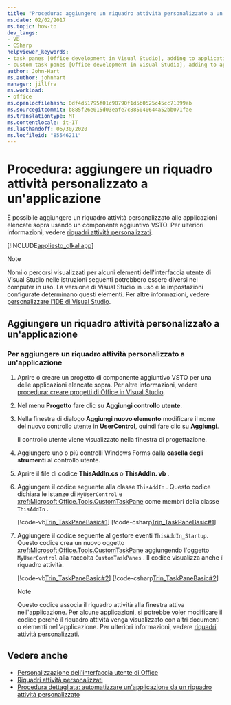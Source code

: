 ```yaml
---
title: "Procedura: aggiungere un riquadro attività personalizzato a un'applicazione"
ms.date: 02/02/2017
ms.topic: how-to
dev_langs:
- VB
- CSharp
helpviewer_keywords:
- task panes [Office development in Visual Studio], adding to application
- custom task panes [Office development in Visual Studio], adding to application
author: John-Hart
ms.author: johnhart
manager: jillfra
ms.workload:
- office
ms.openlocfilehash: 0df4d51795f01c98790f1d5b0525c45cc71899ab
ms.sourcegitcommit: b885f26e015d03eafe7c885040644a52bb071fae
ms.translationtype: MT
ms.contentlocale: it-IT
ms.lasthandoff: 06/30/2020
ms.locfileid: "85546211"
---
```

# <a name="how-to-add-a-custom-task-pane-to-an-application"></a>Procedura: aggiungere un riquadro attività personalizzato a un'applicazione
  È possibile aggiungere un riquadro attività personalizzato alle applicazioni elencate sopra usando un componente aggiuntivo VSTO. Per ulteriori informazioni, vedere [riquadri attività personalizzati](../vsto/custom-task-panes.md).

 [!INCLUDE[appliesto_olkallapp](../vsto/includes/appliesto-olkallapp-md.md)]

> [!NOTE]
> Nomi o percorsi visualizzati per alcuni elementi dell'interfaccia utente di Visual Studio nelle istruzioni seguenti potrebbero essere diversi nel computer in uso. La versione di Visual Studio in uso e le impostazioni configurate determinano questi elementi. Per altre informazioni, vedere [personalizzare l'IDE di Visual Studio](../ide/personalizing-the-visual-studio-ide.md).

## <a name="add-a-custom-task-pane-to-an-application"></a>Aggiungere un riquadro attività personalizzato a un'applicazione

### <a name="to-add-a-custom-task-pane-to-an-application"></a>Per aggiungere un riquadro attività personalizzato a un'applicazione

1. Aprire o creare un progetto di componente aggiuntivo VSTO per una delle applicazioni elencate sopra. Per altre informazioni, vedere [procedura: creare progetti di Office in Visual Studio](../vsto/how-to-create-office-projects-in-visual-studio.md).

2. Nel menu **Progetto** fare clic su **Aggiungi controllo utente**.

3. Nella finestra di dialogo **Aggiungi nuovo elemento** modificare il nome del nuovo controllo utente in **UserControl**, quindi fare clic su **Aggiungi**.

     Il controllo utente viene visualizzato nella finestra di progettazione.

4. Aggiungere uno o più controlli Windows Forms dalla **casella degli strumenti** al controllo utente.

5. Aprire il file di codice **ThisAddIn.cs** o **ThisAddIn. vb** .

6. Aggiungere il codice seguente alla classe `ThisAddIn` . Questo codice dichiara le istanze di `MyUserControl` e <xref:Microsoft.Office.Tools.CustomTaskPane> come membri della classe `ThisAddIn` .

     [!code-vb[Trin_TaskPaneBasic#1](../vsto/codesnippet/VisualBasic/Trin_TaskPaneBasic/ThisAddIn.vb#1)]
     [!code-csharp[Trin_TaskPaneBasic#1](../vsto/codesnippet/CSharp/Trin_TaskPaneBasic/ThisAddIn.cs#1)]

7. Aggiungere il codice seguente al gestore eventi `ThisAddIn_Startup`. Questo codice crea un nuovo oggetto <xref:Microsoft.Office.Tools.CustomTaskPane> aggiungendo l'oggetto `MyUserControl` alla raccolta `CustomTaskPanes` . Il codice visualizza anche il riquadro attività.

     [!code-vb[Trin_TaskPaneBasic#2](../vsto/codesnippet/VisualBasic/Trin_TaskPaneBasic/ThisAddIn.vb#2)]
     [!code-csharp[Trin_TaskPaneBasic#2](../vsto/codesnippet/CSharp/Trin_TaskPaneBasic/ThisAddIn.cs#2)]

    > [!NOTE]
    > Questo codice associa il riquadro attività alla finestra attiva nell'applicazione. Per alcune applicazioni, si potrebbe voler modificare il codice perché il riquadro attività venga visualizzato con altri documenti o elementi nell'applicazione. Per ulteriori informazioni, vedere [riquadri attività personalizzati](../vsto/custom-task-panes.md).

## <a name="see-also"></a>Vedere anche
- [Personalizzazione dell'interfaccia utente di Office](../vsto/office-ui-customization.md)
- [Riquadri attività personalizzati](../vsto/custom-task-panes.md)
- [Procedura dettagliata: automatizzare un'applicazione da un riquadro attività personalizzato](../vsto/walkthrough-automating-an-application-from-a-custom-task-pane.md)
